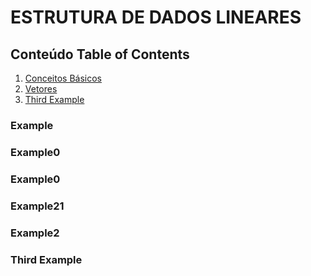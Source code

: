# ESTRUTURA DE DADOS LINEARES
##
##
##
## Conteúdo Table of Contents
1. [Conceitos Básicos](#example)
2. [Vetores](#example2)
3. [Third Example](#third-example)


### Example
### Example0
### Example0
### Example21
### Example2
### Third Example
